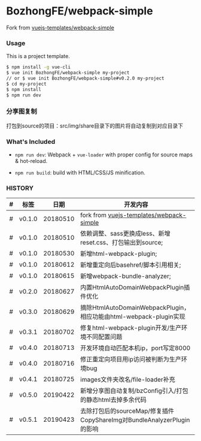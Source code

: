# BozhongFE/webpack-simple

Fork from [vuejs-templates/webpack-simple](https://github.com/vuejs-templates/webpack-simple)

### Usage

This is a project template.

``` bash
$ npm install -g vue-cli
$ vue init BozhongFE/webpack-simple my-project
// or $ vue init BozhongFE/webpack-simple#v0.2.0 my-project
$ cd my-project
$ npm install
$ npm run dev
```

### 分享图复制

打包到source的项目：src/img/share目录下的图片将自动复制到对应目录下

### What's Included

- `npm run dev`: Webpack + `vue-loader` with proper config for source maps & hot-reload.

- `npm run build`: build with HTML/CSS/JS minification.

### HISTORY

|#|标签|日期|开发内容|
|---|---|---|---|
|#|v0.1.0|20180510|fork from [vuejs-templates/webpack-simple](https://github.com/vuejs-templates/webpack-simple)
|#|v0.1.0|20180510| 依赖调整、sass更换成less、新增reset.css、打包输出到source;
|#|v0.1.0|20180530| 新增html-webpack-plugin;
|#|v0.1.0|20180612| 新增重定向后basehref/脚本引用相关;
|#|v0.1.0|20180615| 新增webpack-bundle-analyzer;
|#|v0.2.0|20180627| 内置HtmlAutoDomainWebpackPlugin插件优化
|#|v0.3.0|20180629| 摘除HtmlAutoDomainWebpackPlugin，相应功能由html-webpack-plugin实现
|#|v0.3.1|20180702| 修复html-webpack-plugin开发/生产环境不同配置问题
|#|v0.4.0|20180713| 开发环境自动匹配本机ip，port写定8000
|#|v0.4.0|20180716| 修正重定向项目用ip访问被判断为生产环境bug
|#|v0.4.1|20180725| images文件夹改名/file-loader补充
|#|v0.5.0|20190422| 新增分享图自动复制/bzConfig引入/打包的静态html去掉多余代码
|#|v0.5.1|20190423| 去除打包后的sourceMap/修复插件CopyShareImg对BundleAnalyzerPlugin的影响
